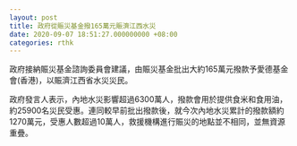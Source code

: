 ```yaml
---
layout: post
title: 政府從賑災基金撥165萬元賑濟江西水災
date: 2020-09-07 18:51:27.000000000 +08:00
categories: rthk
---
```


政府接納賑災基金諮詢委員會建議，由賑災基金批出大約165萬元撥款予愛德基金會(香港)，以賑濟江西省水災災民。
 
政府發言人表示，內地水災影響超過6300萬人，撥款會用於提供食米和食用油，約25900名災民受惠。連同較早前批出撥款後，就今次內地水災累計的撥款額約1270萬元，受惠人數超過10萬人，救援機構進行賑災的地點並不相同，並無資源重疊。　　
